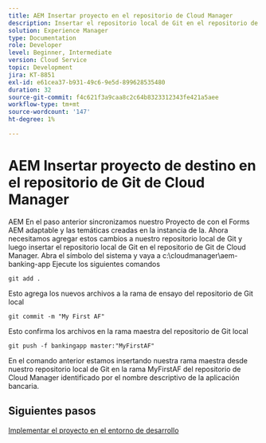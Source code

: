 ```yaml
---
title: AEM Insertar proyecto en el repositorio de Cloud Manager
description: Insertar el repositorio local de Git en el repositorio de Cloud Manager
solution: Experience Manager
type: Documentation
role: Developer
level: Beginner, Intermediate
version: Cloud Service
topic: Development
jira: KT-8851
exl-id: e61cea37-b931-49c6-9e5d-899628535480
duration: 32
source-git-commit: f4c621f3a9caa8c2c64b8323312343fe421a5aee
workflow-type: tm+mt
source-wordcount: '147'
ht-degree: 1%

---
```


# AEM Insertar proyecto de destino en el repositorio de Git de Cloud Manager

AEM En el paso anterior sincronizamos nuestro Proyecto de con el Forms AEM adaptable y las temáticas creadas en la instancia de la.
Ahora necesitamos agregar estos cambios a nuestro repositorio local de Git y luego insertar el repositorio local de Git en el repositorio de Git de Cloud Manager.
Abra el símbolo del sistema y vaya a c:\cloudmanager\aem-banking-app
Ejecute los siguientes comandos

```
git add .
```

Esto agrega los nuevos archivos a la rama de ensayo del repositorio de Git local

```
git commit -m "My First AF"
```

Esto confirma los archivos en la rama maestra del repositorio de Git local

```
git push -f bankingapp master:"MyFirstAF"
```

En el comando anterior estamos insertando nuestra rama maestra desde nuestro repositorio local de Git en la rama MyFirstAF del repositorio de Cloud Manager identificado por el nombre descriptivo de la aplicación bancaria.

## Siguientes pasos

[Implementar el proyecto en el entorno de desarrollo](./deploy-to-dev-environment.md)
